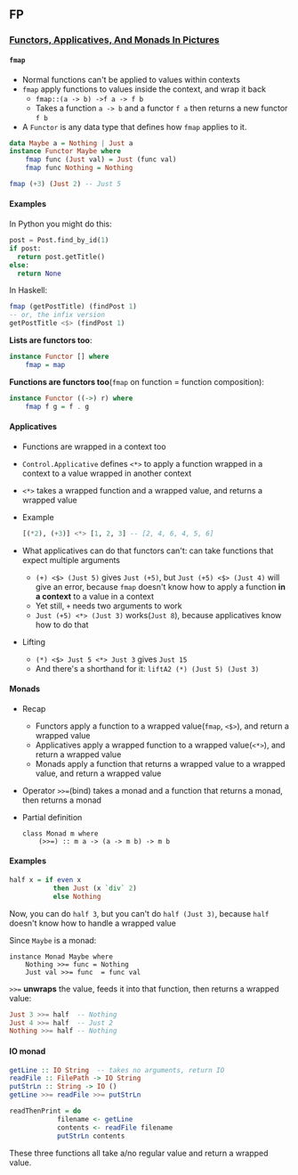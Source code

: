## FP

### [Functors, Applicatives, And Monads In Pictures](http://adit.io/posts/2013-04-17-functors,_applicatives,_and_monads_in_pictures.html)

#### `fmap`

* Normal functions can't be applied to values within contexts
* `fmap` apply functions to values inside the context, and wrap it back
    * `fmap::(a -> b) ->f a -> f b`
    * Takes a function `a -> b` and a functor `f a` then returns a new functor `f b`
* A `Functor` is any data type that defines how `fmap` applies to it.

```haskell
data Maybe a = Nothing | Just a
instance Functor Maybe where
    fmap func (Just val) = Just (func val)
    fmap func Nothing = Nothing

fmap (+3) (Just 2) -- Just 5
```

#### Examples

In Python you might do this:

```python
post = Post.find_by_id(1)
if post:
  return post.getTitle()
else:
  return None
```

In Haskell:

```haskell
fmap (getPostTitle) (findPost 1)
-- or, the infix version
getPostTitle <$> (findPost 1)
```

**Lists are functors too**:

```haskell
instance Functor [] where
    fmap = map
```

**Functions are functors too**(`fmap` on function = function composition):

```haskell
instance Functor ((->) r) where
    fmap f g = f . g
```

#### Applicatives

* Functions are wrapped in a context too
* `Control.Applicative` defines `<*>` to apply a function wrapped in a context to a value wrapped in another context
* `<*>` takes a wrapped function and a wrapped value, and returns a wrapped value
* Example

    ```haskell
    [(*2), (+3)] <*> [1, 2, 3] -- [2, 4, 6, 4, 5, 6]
    ```
* What applicatives can do that functors can't: can take functions that expect multiple arguments
    * `(+) <$> (Just 5)` gives `Just (+5)`, but `Just (+5) <$> (Just 4)` will give an error, because `fmap` doesn't know how to apply a function **in a context** to a value in a context
    * Yet still, `+` needs two arguments to work
    * `Just (+5) <*> (Just 3)` works(`Just 8`), because applicatives know how to do that
* Lifting
    * `(*) <$> Just 5 <*> Just 3` gives `Just 15`
    * And there's a shorthand for it: `liftA2 (*) (Just 5) (Just 3)`

#### Monads

* Recap
    * Functors apply a function to a wrapped value(`fmap`, `<$>`), and return a wrapped value
    * Applicatives apply a wrapped function to a wrapped value(`<*>`), and return a wrapped value
    * Monads apply a function that returns a wrapped value to a wrapped value, and return a wrapped value
* Operator `>>=`(bind) takes a monad and a function that returns a monad, then returns a monad
* Partial definition

    ```
    class Monad m where
        (>>=) :: m a -> (a -> m b) -> m b
    ```

#### Examples

```haskell
half x = if even x
           then Just (x `div` 2)
           else Nothing
```

Now, you can do `half 3`, but you can't do `half (Just 3)`, because `half` doesn't know how to handle a wrapped value

Since `Maybe` is a monad:

```
instance Monad Maybe where
    Nothing >>= func = Nothing
    Just val >>= func  = func val
```

`>>=` **unwraps** the value, feeds it into that function, then returns a wrapped value:

```haskell
Just 3 >>= half  -- Nothing
Just 4 >>= half  -- Just 2
Nothing >>= half -- Nothing
```

#### IO monad

```haskell
getLine :: IO String  -- takes no arguments, return IO
readFile :: FilePath -> IO String
putStrLn :: String -> IO ()
getLine >>= readFile >>= putStrLn

readThenPrint = do
            filename <- getLine
            contents <- readFile filename
            putStrLn contents
```

These three functions all take a/no regular value and return a wrapped value.